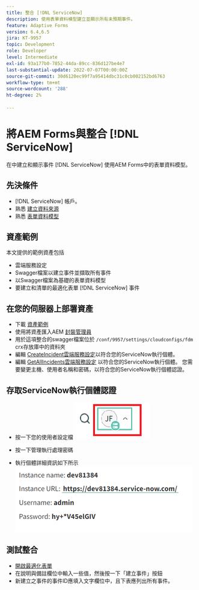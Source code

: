 ```yaml
---
title: 整合 [!DNL ServiceNow]
description: 使用表單資料模型建立並顯示所有未預期事件。
feature: Adaptive Forms
version: 6.4,6.5
jira: KT-9957
topic: Development
role: Developer
level: Intermediate
exl-id: 93a177b0-7852-44da-89cc-836d127be4e7
last-substantial-update: 2022-07-07T00:00:00Z
source-git-commit: 30d6120ec99f7a95414dbc31c0cb002152bd6763
workflow-type: tm+mt
source-wordcount: '288'
ht-degree: 2%

---
```


# 將AEM Forms與整合 [!DNL ServiceNow]

在中建立和顯示事件 [!DNL ServiceNow] 使用AEM Forms中的表單資料模型。

## 先決條件

* [!DNL ServiceNow] 帳戶。
* 熟悉 [建立資料來源](https://experienceleague.adobe.com/docs/experience-manager-learn/forms/ic-web-channel-tutorial/parttwo.html)
* 熟悉 [表單資料模型](https://experienceleague.adobe.com/docs/experience-manager-65/forms/form-data-model/create-form-data-models.html)

## 資產範例

本文提供的範例資產包括

* 雲端服務設定
* Swagger檔案以建立事件並擷取所有事件
* 以Swagger檔案為基礎的表單資料模型
* 要建立和清單的最適化表單 [!DNL ServiceNow] 事件

## 在您的伺服器上部署資產

* 下載 [資產範例](assets/service-now.zip)
* 使用將資產匯入AEM [封裝管理員](http://localhost:4502/crx/packmgr/index.jsp)
* 用於這項整合的swagger檔案位於 ```/conf/9957/settings/cloudconfigs/fdm``` crx存放庫中的資料夾
* 編輯 [CreateIncident雲端服務設定](http://localhost:4502/mnt/overlay/fd/fdm/gui/components/admin/fdmcloudservice/properties.html?item=%2Fconf%2F9957%2Fsettings%2Fcloudconfigs%2Ffdm%2Fcreateincident)以符合您的ServiceNow執行個體。
* 編輯 [GetAllIncidents雲端服務設定](http://localhost:4502/mnt/overlay/fd/fdm/gui/components/admin/fdmcloudservice/properties.html?item=%2Fconf%2F9957%2Fsettings%2Fcloudconfigs%2Ffdm%2Fgetallincidents) 以符合您的ServiceNow執行個體。 您需要變更主機、使用者名稱和密碼，以符合您的ServiceNow執行個體認證。

## 存取ServiceNow執行個體認證

* 按一下您的使用者設定檔
  ![按一下使用者設定檔](assets/snow-1.png)

* 按一下管理執行處理密碼
* 執行個體詳細資訊如下所示
  ![執行個體詳細資訊](assets/snow-3.png)

## 測試整合

* [開啟最適化表單](http://localhost:4502/content/dam/formsanddocuments/create-incident-in-service-now/jcr:content?wcmmode=disabled)
* 在說明與備註欄位中輸入一些值，然後按一下「建立事件」按鈕
* 新建立之事件的事件ID應填入文字欄位中，且下表應列出所有事件。
